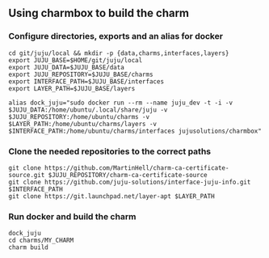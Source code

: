 ## Using charmbox to build the charm

### Configure directories, exports and an alias for docker
```
cd git/juju/local && mkdir -p {data,charms,interfaces,layers}
export JUJU_BASE=$HOME/git/juju/local
export JUJU_DATA=$JUJU_BASE/data
export JUJU_REPOSITORY=$JUJU_BASE/charms
export INTERFACE_PATH=$JUJU_BASE/interfaces
export LAYER_PATH=$JUJU_BASE/layers

alias dock_juju="sudo docker run --rm --name juju_dev -t -i -v $JUJU_DATA:/home/ubuntu/.local/share/juju -v $JUJU_REPOSITORY:/home/ubuntu/charms -v $LAYER_PATH:/home/ubuntu/charms/layers -v $INTERFACE_PATH:/home/ubuntu/charms/interfaces jujusolutions/charmbox"
```

### Clone the needed repositories to the correct paths
```
git clone https://github.com/MartinHell/charm-ca-certificate-source.git $JUJU_REPOSITORY/charm-ca-certificate-source
git clone https://github.com/juju-solutions/interface-juju-info.git $INTERFACE_PATH
git clone https://git.launchpad.net/layer-apt $LAYER_PATH
``` 

### Run docker and build the charm
```
dock_juju
cd charms/MY_CHARM
charm build
```
